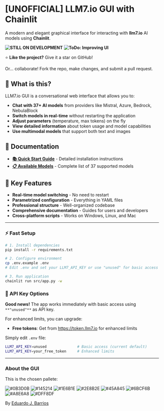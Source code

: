 # [UNOFFICIAL] LLM7.io GUI with Chainlit

A modern and elegant graphical interface for interacting with **llm7.io** AI models using **Chainlit**.

**![STILL ON DEVELOPMENT](https://img.shields.io/badge/STILL%20ON%20DEVELOPMENT-0345fc?style=for-the-badge)**
**![ToDo: Improving UI](https://img.shields.io/badge/ToDo:%20IMPROVING%20UI-a903fc?style=for-the-badge)**

⭐ **Like the project?** Give it a star on GitHub!

Or... collaborate! Fork the repo, make changes, and submit a pull request.


## 🚀 What is this?

LLM7.io GUI is a conversational web interface that allows you to:

- **Chat with 37+ AI models** from providers like Mistral, Azure, Bedrock, NebulaBlock
- **Switch models in real-time** without restarting the application
- **Adjust parameters** (temperature, max tokens) on the fly
- **View detailed information** about token usage and model capabilities
- **Use multimodal models** that support both text and images


## 📖 Documentation

- **[📚 Quick Start Guide](docs/quick-start.md)** - Detailed installation instructions
- **[📋 Available Models](models/models.md)** - Complete list of 37 supported models

## 🎯 Key Features

- **Real-time model switching** - No need to restart
- **Parametrized configuration** - Everything in YAML files
- **Professional structure** - Well-organized codebase
- **Comprehensive documentation** - Guides for users and developers
- **Cross-platform scripts** - Works on Windows, Linux, and Mac

---
### ⚡ Fast Setup
````bash
# 1. Install dependencies
pip install -r requirements.txt

# 2. Configure environment
cp .env.example .env
# Edit .env and set your LLM7_API_KEY or use "unused" for basic access

# 3. Run application
chainlit run src/app.py -w
````

### 🔑 API Key Options

**Good news!** The app works immediately with basic access using `**"unused"**` as API key.

For enhanced limits, you can upgrade:
- **Free tokens**: Get from https://token.llm7.io for enhanced limits

Simply edit `.env` file:
```bash
LLM7_API_KEY=unused              # Basic access (current default)
LLM7_API_KEY=your_free_token     # Enhanced limits  
```

---

### About the GUI

This is the chosen pallete:

![#0B3D0B](https://img.shields.io/badge/-%230B3D0B-0B3D0B?style=for-the-badge&logoColor=white)
![#145214](https://img.shields.io/badge/-%23145214-145214?style=for-the-badge&logoColor=white)
![#1E6B1E](https://img.shields.io/badge/-%231E6B1E-1E6B1E?style=for-the-badge&logoColor=white)
![#2E8B2E](https://img.shields.io/badge/-%232E8B2E-2E8B2E?style=for-the-badge&logoColor=white)
![#45A845](https://img.shields.io/badge/-%2345A845-45A845?style=for-the-badge&logoColor=white)
![#6BCF6B](https://img.shields.io/badge/-%236BCF6B-6BCF6B?style=for-the-badge&logoColor=white)
![#A8E6A8](https://img.shields.io/badge/-%23A8E6A8-A8E6A8?style=for-the-badge&logoColor=black)
![#DFF8DF](https://img.shields.io/badge/-%23DFF8DF-DFF8DF?style=for-the-badge&logoColor=black)



By [Eduardo J. Barrios](https://edujbarrios.com)



